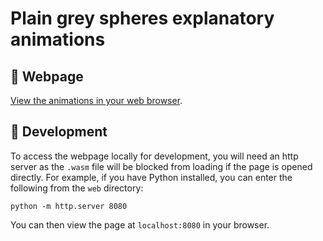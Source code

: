 # Plain grey spheres explanatory animations
## :link: Webpage
[View the animations in your web browser](https://trichoplax.github.io/grey-spheres-explanatory-animations).

## :wrench: Development
To access the webpage locally for development, you will need an http server as the `.wasm` file will be blocked from loading if the page is opened directly. For example, if you have Python installed, you can enter the following from the `web` directory:

```text
python -m http.server 8080
```

You can then view the page at `localhost:8080` in your browser.
